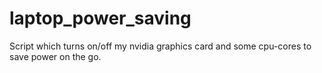 # laptop_power_saving
Script which turns on/off my nvidia graphics card and some cpu-cores to save power on the go.
